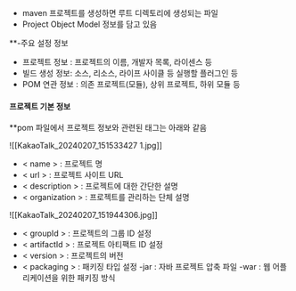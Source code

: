 
- maven 프로젝트를 생성하면 루트 디렉토리에 생성되는 파일
- Project Object Model 정보를 담고 있음

**-주요 설정 정보
- 프로젝트 정보 : 프로젝트의 이름, 개발자 목록, 라이센스 등
- 빌드 생성 정보: 소스, 리소스, 라이프 사이클 등 실행할 플러그인 등
- POM 연관 정보 : 의존 프로젝트(모듈), 상위 프로젝트, 하위 모듈 등

#### 프로젝트 기본 정보

**pom 파일에서 프로젝트 정보와 관련된 태그는 아래와 같음

![[KakaoTalk_20240207_151533427 1.jpg]]
- < name > : 프로젝트 명
- < url > : 프로젝트 사이트 URL
- < description > : 프로젝트에 대한 간단한 설명
- < organization > : 프로젝트를 관리하는 단체 설명

![[KakaoTalk_20240207_151944306.jpg]]
- < groupId > : 프로젝트의 그룹 ID 설정
- < artifactId > : 프로젝트 아티팩트 ID 설정
- < version > : 프로젝트의 버전
- < packaging > : 패키징 타입 설정
                -jar : 자바 프로젝트 압축 파일
                -war : 웹 어플리케이션을 위한 패키징 방식